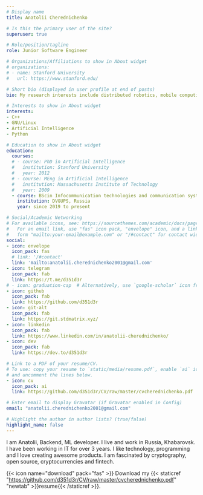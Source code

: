 ```yaml
---
# Display name
title: Anatolii Cherednichenko

# Is this the primary user of the site?
superuser: true

# Role/position/tagline
role: Junior Software Engineer

# Organizations/Affiliations to show in About widget
# organizations:
# - name: Stanford University
#   url: https://www.stanford.edu/

# Short bio (displayed in user profile at end of posts)
bio: My research interests include distributed robotics, mobile computing and programmable matter.

# Interests to show in About widget
interests:
- C++
- GNU/Linux
- Artificial Intelligence
- Python

# Education to show in About widget
education:
  courses:
  # - course: PhD in Artificial Intelligence
  #   institution: Stanford University
  #   year: 2012
  # - course: MEng in Artificial Intelligence
  #   institution: Massachusetts Institute of Technology
  #   year: 2009
  - course: BScin Infocommunication technologies and communication systems
    institution: DVGUPS, Russia
    year: since 2019 to present

# Social/Academic Networking
# For available icons, see: https://sourcethemes.com/academic/docs/page-builder/#icons
#   For an email link, use "fas" icon pack, "envelope" icon, and a link in the
#   form "mailto:your-email@example.com" or "/#contact" for contact widget.
social:
- icon: envelope
  icon_pack: fas
  # link: '/#contact'
  link: 'mailto:anatolii.cherednichenko2001@gmail.com'
- icon: telegram
  icon_pack: fab
  link: https://t.me/d351d3r
# - icon: graduation-cap  # Alternatively, use `google-scholar` icon from `ai` icon pack
- icon: github
  icon_pack: fab
  link: https://github.com/d351d3r
- icon: git-alt
  icon_pack: fab
  link: https://git.stdmatrix.xyz/
- icon: linkedin
  icon_pack: fab
  link: https://www.linkedin.com/in/anatolii-cherednichenko/
- icon: dev
  icon_pack: fab
  link: https://dev.to/d351d3r

# Link to a PDF of your resume/CV.
# To use: copy your resume to `static/media/resume.pdf`, enable `ai` icons in `params.toml`, 
# and uncomment the lines below.
- icon: cv
  icon_pack: ai
  link: https://github.com/d351d3r/CV/raw/master/cvcherednichenko.pdf

# Enter email to display Gravatar (if Gravatar enabled in Config)
email: "anatolii.cherednichenko2001@gmail.com"

# Highlight the author in author lists? (true/false)
highlight_name: false
---
```


I am Anatolii, Backend, ML developer. I live and work in Russia, Khabarovsk. I have been working in IT for over 3 years. I like technology, programming and I love creating awesome products. I am fascinated by cryptography, open source, cryptocurrencies and fintech.

{{< icon name="download" pack="fas" >}} Download my {{< staticref "https://github.com/d351d3r/CV/raw/master/cvcherednichenko.pdf" "newtab" >}}resume{{< /staticref >}}.
